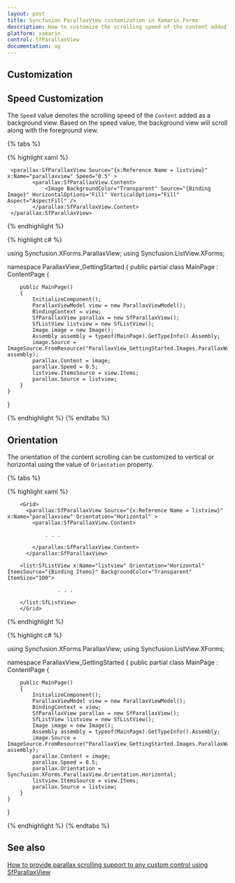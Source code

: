 ```yaml
---
layout: post
title: Syncfusion ParallaxView customization in Xamarin.Forms
description: How to customize the scrolling speed of the content added as a background view and content orientation.
platform: xamarin
control: SfParallaxView
documentation: ug
---
```


## Customization

## Speed Customization

The `Speed` value denotes the scrolling speed of the `Content` added as a background view. Based on the speed value, the background view will scroll along with the foreground view.

{% tabs %}

{% highlight xaml %}

     <parallax:SfParallaxView Source="{x:Reference Name = listview}" x:Name="parallaxview" Speed="0.5" >
            <parallax:SfParallaxView.Content>
                <Image BackgroundColor="Transparent" Source="{Binding Image}" HorizontalOptions="Fill" VerticalOptions="Fill" Aspect="AspectFill" />
            </parallax:SfParallaxView.Content>
     </parallax:SfParallaxView>

{% endhighlight %}

{% highlight c# %}

using Syncfusion.XForms.ParallaxView;
using Syncfusion.ListView.XForms;

namespace ParallaxView_GettingStarted
{
    public partial class MainPage : ContentPage
    {

        public MainPage()
        {
            InitializeComponent();
            ParallaxViewModel view = new ParallaxViewModel();
            BindingContext = view;
            SfParallaxView parallax = new SfParallaxView();
            SfListView listview = new SfListView();
            Image image = new Image();
            Assembly assembly = typeof(MainPage).GetTypeInfo().Assembly;
            image.Source = ImageSource.FromResource("ParallaxView_GettingStarted.Images.ParallaxWallpaper.png", assembly);
            parallax.Content = image;
            parallax.Speed = 0.5;
            listview.ItemsSource = view.Items;
            parallax.Source = listview;
        }
    }
}

{% endhighlight %}
{% endtabs %}

## Orientation 

The orientation of the content scrolling can be customized to vertical or horizontal using the value of `Orientation` property.

{% tabs %}

{% highlight xaml %}

        <Grid>
          <parallax:SfParallaxView Source="{x:Reference Name = listview}" x:Name="parallaxview" Orientation="Horizontal" >
            <parallax:SfParallaxView.Content>
               
                . . .

            </parallax:SfParallaxView.Content>
          </parallax:SfParallaxView>
     
        <list:SfListView x:Name="listview" Orientation="Horizontal" ItemsSource="{Binding Items}" BackgroundColor="Transparent" ItemSize="100">
               
                    . . .

        </list:SfListView>
        </Grid>
        
{% endhighlight %}

{% highlight c# %}

using Syncfusion.XForms.ParallaxView;
using Syncfusion.ListView.XForms;

namespace ParallaxView_GettingStarted
{
    public partial class MainPage : ContentPage
    {

        public MainPage()
        {
            InitializeComponent();
            ParallaxViewModel view = new ParallaxViewModel();
            BindingContext = view;
            SfParallaxView parallax = new SfParallaxView();
            SfListView listview = new SfListView();
            Image image = new Image();
            Assembly assembly = typeof(MainPage).GetTypeInfo().Assembly;
            image.Source = ImageSource.FromResource("ParallaxView_GettingStarted.Images.ParallaxWallpaper.png", assembly);
            parallax.Content = image;
            parallax.Speed = 0.5;
            parallax.Orientation = Syncfusion.XForms.ParallaxView.Orientation.Horizontal;
            listview.ItemsSource = view.Items;
            parallax.Source = listview;
        }
    }
}

{% endhighlight %}
{% endtabs %}

## See also

[How to provide parallax scrolling support to any custom control using SfParallaxView](https://www.syncfusion.com/kb/10067/how-to-provide-parallax-scrolling-support-to-any-custom-control-using-sfparallaxview)
